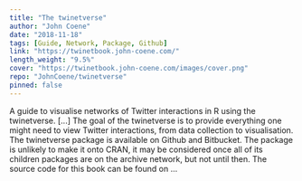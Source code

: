 ```yaml
---
title: "The twinetverse"
author: "John Coene"
date: "2018-11-18"
tags: [Guide, Network, Package, Github]
link: "https://twinetbook.john-coene.com/"
length_weight: "9.5%"
cover: "https://twinetbook.john-coene.com/images/cover.png"
repo: "JohnCoene/twinetverse"
pinned: false
---
```


A guide to visualise networks of Twitter interactions in R using the twinetverse. [...] The goal of the twinetverse is to provide everything one might need to view Twitter interactions, from data collection to visualisation. The twinetverse package is available on Github and Bitbucket. The package is unlikely to make it onto CRAN, it may be considered once all of its children packages are on the archive network, but not until then. The source code for this book can be found on ...
